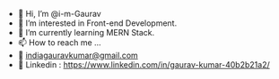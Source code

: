 - 👋 Hi, I’m @i-m-Gaurav
- 👀 I’m interested in Front-end Development.
- 🌱 I’m currently learning MERN Stack.
- 📫 How to reach me ...
- 📨 indiagauravkumar@gmail.com
- 📨 Linkedin : https://www.linkedin.com/in/gaurav-kumar-40b2b21a2/

<!---
i-m-Gaurav/i-m-Gaurav is a ✨ special ✨ repository because its `README.md` (this file) appears on your GitHub profile.
You can click the Preview link to take a look at your changes.
--->
